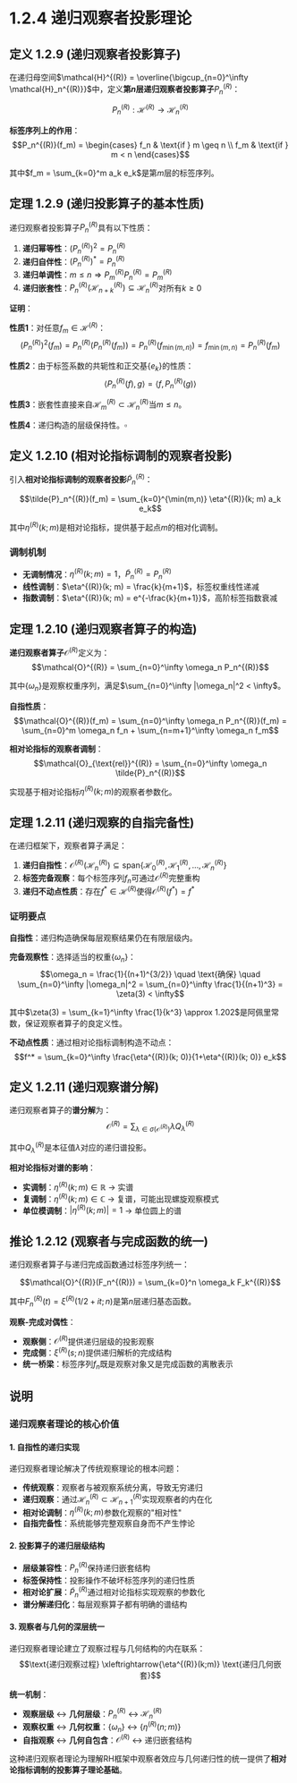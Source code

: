 # 1.2.4 递归观察者投影理论

## 定义 1.2.9 (递归观察者投影算子)

在递归母空间$\mathcal{H}^{(R)} = \overline{\bigcup_{n=0}^\infty \mathcal{H}_n^{(R)}}$中，定义**第$n$层递归观察者投影算子**$P_n^{(R)}$：

$$P_n^{(R)}: \mathcal{H}^{(R)} \to \mathcal{H}_n^{(R)}$$

**标签序列上的作用**：
$$P_n^{(R)}(f_m) = \begin{cases} 
f_n & \text{if } m \geq n \\
f_m & \text{if } m < n
\end{cases}$$

其中$f_m = \sum_{k=0}^m a_k e_k$是第$m$层的标签序列。

## 定理 1.2.9 (递归投影算子的基本性质)

递归观察者投影算子$P_n^{(R)}$具有以下性质：

1. **递归幂等性**：$(P_n^{(R)})^2 = P_n^{(R)}$
2. **递归自伴性**：$(P_n^{(R)})^* = P_n^{(R)}$
3. **递归单调性**：$m \leq n \Rightarrow P_m^{(R)} P_n^{(R)} = P_m^{(R)}$
4. **递归嵌套性**：$P_n^{(R)}(\mathcal{H}_{n+k}^{(R)}) \subseteq \mathcal{H}_n^{(R)}$对所有$k \geq 0$

**证明**：

**性质1**：对任意$f_m \in \mathcal{H}^{(R)}$：
$$(P_n^{(R)})^2(f_m) = P_n^{(R)}(P_n^{(R)}(f_m)) = P_n^{(R)}(f_{\min(m,n)}) = f_{\min(m,n)} = P_n^{(R)}(f_m)$$

**性质2**：由于标签系数的共轭性和正交基$\{e_k\}$的性质：
$$\langle P_n^{(R)}(f), g \rangle = \langle f, P_n^{(R)}(g) \rangle$$

**性质3**：嵌套性直接来自$\mathcal{H}_m^{(R)} \subset \mathcal{H}_n^{(R)}$当$m \leq n$。

**性质4**：递归构造的层级保持性。$\square$

## 定义 1.2.10 (相对论指标调制的观察者投影)

引入**相对论指标调制的观察者投影**$\tilde{P}_n^{(R)}$：

$$\tilde{P}_n^{(R)}(f_m) = \sum_{k=0}^{\min(m,n)} \eta^{(R)}(k; m) a_k e_k$$

其中$\eta^{(R)}(k; m)$是相对论指标，提供基于起点$m$的相对化调制。

### 调制机制
- **无调制情况**：$\eta^{(R)}(k; m) = 1$，$\tilde{P}_n^{(R)} = P_n^{(R)}$
- **线性调制**：$\eta^{(R)}(k; m) = \frac{k}{m+1}$，标签权重线性递减
- **指数调制**：$\eta^{(R)}(k; m) = e^{-\frac{k}{m+1}}$，高阶标签指数衰减

## 定理 1.2.10 (递归观察者算子的构造)

**递归观察者算子**$\mathcal{O}^{(R)}$定义为：
$$\mathcal{O}^{(R)} = \sum_{n=0}^\infty \omega_n P_n^{(R)}$$

其中$\{\omega_n\}$是观察权重序列，满足$\sum_{n=0}^\infty |\omega_n|^2 < \infty$。

**自指性质**：
$$\mathcal{O}^{(R)}(f_m) = \sum_{n=0}^\infty \omega_n P_n^{(R)}(f_m) = \sum_{n=0}^m \omega_n f_n + \sum_{n=m+1}^\infty \omega_n f_m$$

**相对论指标的观察者调制**：
$$\mathcal{O}_{\text{rel}}^{(R)} = \sum_{n=0}^\infty \omega_n \tilde{P}_n^{(R)}$$

实现基于相对论指标$\eta^{(R)}(k; m)$的观察者参数化。

## 定理 1.2.11 (递归观察的自指完备性)

在递归框架下，观察者算子满足：

1. **递归自指性**：$\mathcal{O}^{(R)}(\mathcal{H}_n^{(R)}) \subseteq \text{span}\{\mathcal{H}_0^{(R)}, \mathcal{H}_1^{(R)}, \ldots, \mathcal{H}_n^{(R)}\}$
2. **标签完备观察**：每个标签序列$f_n$可通过$\mathcal{O}^{(R)}$完整重构
3. **递归不动点性质**：存在$f^* \in \mathcal{H}^{(R)}$使得$\mathcal{O}^{(R)}(f^*) = f^*$

### 证明要点

**自指性**：递归构造确保每层观察结果仍在有限层级内。

**完备观察性**：选择适当的权重$\{\omega_n\}$：
$$\omega_n = \frac{1}{(n+1)^{3/2}} \quad \text{确保} \quad \sum_{n=0}^\infty |\omega_n|^2 = \sum_{n=0}^\infty \frac{1}{(n+1)^3} = \zeta(3) < \infty$$

其中$\zeta(3) = \sum_{k=1}^\infty \frac{1}{k^3} \approx 1.202$是阿佩里常数，保证观察者算子的良定义性。

**不动点性质**：通过相对论指标调制构造不动点：
$$f^* = \sum_{k=0}^\infty \frac{\eta^{(R)}(k; 0)}{1+\eta^{(R)}(k; 0)} e_k$$

## 定义 1.2.11 (递归观察谱分解)

递归观察者算子的**谱分解**为：
$$\mathcal{O}^{(R)} = \sum_{\lambda \in \sigma(\mathcal{O}^{(R)})} \lambda Q_\lambda^{(R)}$$

其中$Q_\lambda^{(R)}$是本征值$\lambda$对应的递归谱投影。

**相对论指标对谱的影响**：
- **实调制**：$\eta^{(R)}(k; m) \in \mathbb{R}$ → 实谱
- **复调制**：$\eta^{(R)}(k; m) \in \mathbb{C}$ → 复谱，可能出现螺旋观察模式
- **单位模调制**：$|\eta^{(R)}(k; m)| = 1$ → 单位圆上的谱

## 推论 1.2.12 (观察者与完成函数的统一)

递归观察者算子与递归完成函数通过标签序列统一：

$$\mathcal{O}^{(R)}(F_n^{(R)}) = \sum_{k=0}^n \omega_k F_k^{(R)}$$

其中$F_n^{(R)}(t) = \xi^{(R)}(1/2+it; n)$是第$n$层递归基态函数。

**观察-完成对偶性**：
- **观察侧**：$\mathcal{O}^{(R)}$提供递归层级的投影观察
- **完成侧**：$\xi^{(R)}(s; n)$提供递归解析的完成结构
- **统一桥梁**：标签序列$f_n$既是观察对象又是完成函数的离散表示

## 说明

### **递归观察者理论的核心价值**

#### **1. 自指性的递归实现**
递归观察者理论解决了传统观察理论的根本问题：
- **传统观察**：观察者与被观察系统分离，导致无穷递归
- **递归观察**：通过$\mathcal{H}_n^{(R)} \subset \mathcal{H}_{n+1}^{(R)}$实现观察者的内在化
- **相对论调制**：$\eta^{(R)}(k; m)$参数化观察的"相对性"
- **自指完备性**：系统能够完整观察自身而不产生悖论

#### **2. 投影算子的递归层级结构**
- **层级兼容性**：$P_n^{(R)}$保持递归嵌套结构
- **标签保持性**：投影操作不破坏标签序列的递归性质
- **相对论扩展**：$\tilde{P}_n^{(R)}$通过相对论指标实现观察的参数化
- **谱分解递归化**：每层观察算子都有明确的谱结构

#### **3. 观察者与几何的深层统一**
递归观察者理论建立了观察过程与几何结构的内在联系：
$$\text{递归观察过程} \xleftrightarrow{\eta^{(R)}(k;m)} \text{递归几何嵌套}$$

**统一机制**：
- **观察层级** ↔ **几何层级**：$P_n^{(R)}$ ↔ $\mathcal{H}_n^{(R)}$
- **观察权重** ↔ **几何权重**：$\{\omega_n\}$ ↔ $\{\eta^{(R)}(n; m)\}$
- **自指观察** ↔ **几何自包含**：$\mathcal{O}^{(R)}$ ↔ 递归嵌套结构

这种递归观察者理论为理解RH框架中观察者效应与几何递归性的统一提供了**相对论指标调制的投影算子理论基础**。